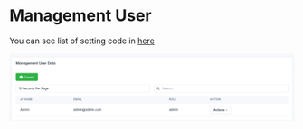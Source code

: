 # Management User

You can see list of setting code in [here](https://github.com/karuhun-developer/template-laravel-livewire/blob/main/app/Livewire/Cms/Management/User.php)

![Management User](../static/management-user.png)
